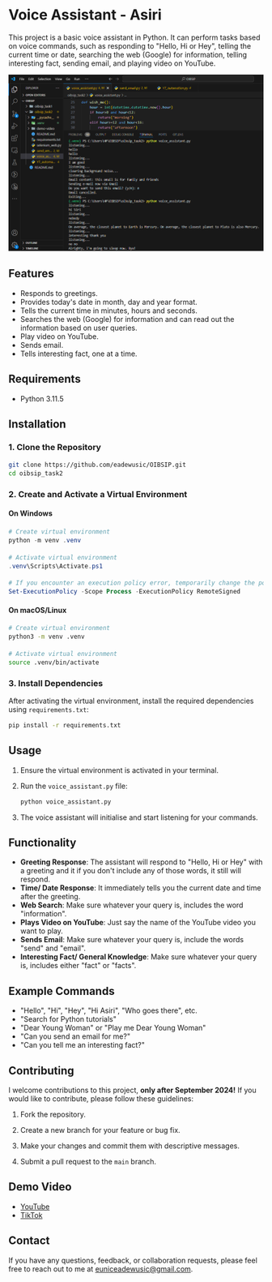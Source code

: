 # Voice Assistant - Asiri

This project is a basic voice assistant in Python. It can perform tasks based on voice commands, such as responding to "Hello, Hi or Hey", telling the current time or date, searching the web (Google) for information, telling interesting fact, sending email, and playing video on YouTube.

![Password Generator Terminal](./images/image.png)

## Features

- Responds to greetings.
- Provides today's date in month, day and year format.
- Tells the current time in minutes, hours and seconds.
- Searches the web (Google) for information and can read out the information based on user queries.
- Play video on YouTube.
- Sends email.
- Tells interesting fact, one at a time.

## Requirements

- Python 3.11.5

## Installation

### 1. Clone the Repository

```bash
git clone https://github.com/eadewusic/OIBSIP.git
cd oibsip_task2
```

### 2. Create and Activate a Virtual Environment

#### On Windows

```powershell
# Create virtual environment
python -m venv .venv

# Activate virtual environment
.venv\Scripts\Activate.ps1

# If you encounter an execution policy error, temporarily change the policy before activating the environment
Set-ExecutionPolicy -Scope Process -ExecutionPolicy RemoteSigned
```

#### On macOS/Linux

```bash
# Create virtual environment
python3 -m venv .venv

# Activate virtual environment
source .venv/bin/activate
```

### 3. Install Dependencies

After activating the virtual environment, install the required dependencies using `requirements.txt`:

```bash
pip install -r requirements.txt
```

## Usage

1. Ensure the virtual environment is activated in your terminal.
2. Run the `voice_assistant.py` file:

   ```bash
   python voice_assistant.py
   ```

3. The voice assistant will initialise and start listening for your commands.

## Functionality

- **Greeting Response**: The assistant will respond to "Hello, Hi or Hey" with a greeting and it if you don't include any of those words, it still will respond.
- **Time/ Date Response**: It immediately tells you the current date and time after the greeting.
- **Web Search**: Make sure whatever your query is, includes the word "information".
- **Plays Video on YouTube**: Just say the name of the YouTube video you want to play.
- **Sends Email**: Make sure whatever your query is, include the words "send" and "email".
- **Interesting Fact/ General Knowledge**: Make sure whatever your query is, includes either "fact" or "facts".

## Example Commands

- "Hello", "Hi", "Hey", "Hi Asiri", "Who goes there", etc.
- "Search for Python tutorials"
- "Dear Young Woman" or "Play me Dear Young Woman"
- "Can you send an email for me?"
- "Can you tell me an interesting fact?"

## Contributing

I welcome contributions to this project, **only after September 2024!** If you would like to contribute, please follow these guidelines:

1. Fork the repository.

2. Create a new branch for your feature or bug fix.

3. Make your changes and commit them with descriptive messages.

4. Submit a pull request to the `main` branch.

## Demo Video

- [YouTube](https://youtu.be/7uCQfN4d4Bk?si=lZhU2vQxZsxK-IAf)
- [TikTok](https://www.tiktok.com/@climiradiroberts/video/7378191496161365253?_t=8n3J68HrTwT&_r=1)

## Contact

If you have any questions, feedback, or collaboration requests, please feel free to reach out to me at [euniceadewusic@gmail.com](mailto:euniceadewusic@gmail.com).
